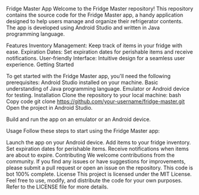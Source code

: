 
Fridge Master App
Welcome to the Fridge Master repository! This repository contains the source code for the Fridge Master app, a handy application designed to help users manage and organize their refrigerator contents. The app is developed using Android Studio and written in Java programming language.

Features
Inventory Management: Keep track of items in your fridge with ease.
Expiration Dates: Set expiration dates for perishable items and receive notifications.
User-friendly Interface: Intuitive design for a seamless user experience.
Getting Started

To get started with the Fridge Master app, you'll need the following prerequisites:
Android Studio installed on your machine.
Basic understanding of Java programming language.
Emulator or Android device for testing.
Installation
Clone the repository to your local machine:
bash
Copy code
git clone https://github.com/your-username/fridge-master.git
Open the project in Android Studio.

Build and run the app on an emulator or an Android device.

Usage
Follow these steps to start using the Fridge Master app:

Launch the app on your Android device.
Add items to your fridge inventory.
Set expiration dates for perishable items.
Receive notifications when items are about to expire.
Contributing
We welcome contributions from the community. If you find any issues or have suggestions for improvements, please submit a pull request or open an issue on the repository.
This code is bot 100% complete.
License
This project is licensed under the MIT License. Feel free to use, modify, and distribute the code for your own purposes. Refer to the LICENSE file for more details.
